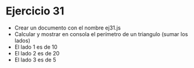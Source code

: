 # Ejercicio 31

- Crear un documento con el nombre ej31.js
- Calcular y mostrar en consola el perímetro de un triangulo (sumar los lados)
- El lado 1 es de 10
- El lado 2 es de 20
- El lado 3 es de 5